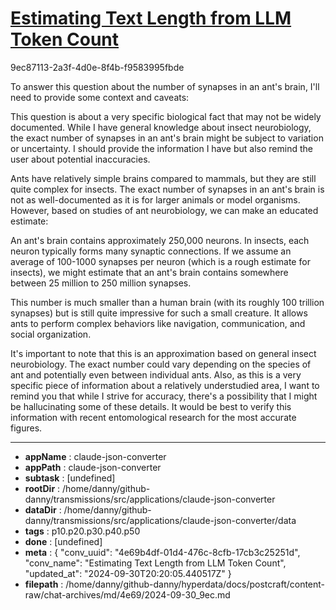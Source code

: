 # [Estimating Text Length from LLM Token Count](https://claude.ai/chat/4e69b4df-01d4-476c-8cfb-17cb3c25251d)

9ec87113-2a3f-4d0e-8f4b-f9583995fbde

 To answer this question about the number of synapses in an ant's brain, I'll need to provide some context and caveats:

<antThinking>This question is about a very specific biological fact that may not be widely documented. While I have general knowledge about insect neurobiology, the exact number of synapses in an ant's brain might be subject to variation or uncertainty. I should provide the information I have but also remind the user about potential inaccuracies.</antThinking>

Ants have relatively simple brains compared to mammals, but they are still quite complex for insects. The exact number of synapses in an ant's brain is not as well-documented as it is for larger animals or model organisms. However, based on studies of ant neurobiology, we can make an educated estimate:

An ant's brain contains approximately 250,000 neurons. In insects, each neuron typically forms many synaptic connections. If we assume an average of 100-1000 synapses per neuron (which is a rough estimate for insects), we might estimate that an ant's brain contains somewhere between 25 million to 250 million synapses.

This number is much smaller than a human brain (with its roughly 100 trillion synapses) but is still quite impressive for such a small creature. It allows ants to perform complex behaviors like navigation, communication, and social organization.

It's important to note that this is an approximation based on general insect neurobiology. The exact number could vary depending on the species of ant and potentially even between individual ants. Also, as this is a very specific piece of information about a relatively understudied area, I want to remind you that while I strive for accuracy, there's a possibility that I might be hallucinating some of these details. It would be best to verify this information with recent entomological research for the most accurate figures.

---

* **appName** : claude-json-converter
* **appPath** : claude-json-converter
* **subtask** : [undefined]
* **rootDir** : /home/danny/github-danny/transmissions/src/applications/claude-json-converter
* **dataDir** : /home/danny/github-danny/transmissions/src/applications/claude-json-converter/data
* **tags** : p10.p20.p30.p40.p50
* **done** : [undefined]
* **meta** : {
  "conv_uuid": "4e69b4df-01d4-476c-8cfb-17cb3c25251d",
  "conv_name": "Estimating Text Length from LLM Token Count",
  "updated_at": "2024-09-30T20:20:05.440517Z"
}
* **filepath** : /home/danny/github-danny/hyperdata/docs/postcraft/content-raw/chat-archives/md/4e69/2024-09-30_9ec.md